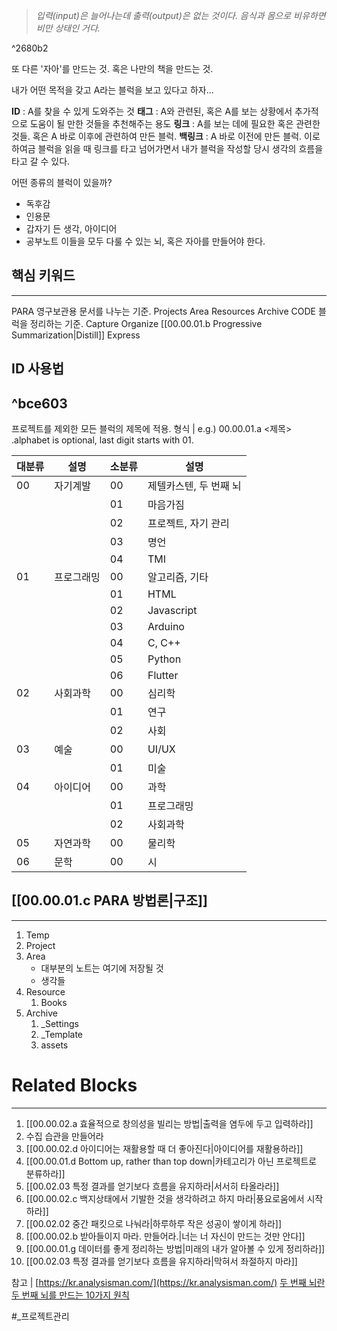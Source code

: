 > *입력(input)은 늘어나는데 출력(output)은 없는 것이다. 음식과 몸으로 비유하면 비만 상태인 거다.*

^2680b2

또 다른 '자아'를 만드는 것. 혹은 나만의 책을 만드는 것.

내가 어떤 목적을 갖고 A라는 블럭을 보고 있다고 하자...

**ID** : A를 찾을 수 있게 도와주는 것
**태그** : A와 관련된, 혹은 A를 보는 상황에서 추가적으로 도움이 될 만한 것들을 추천해주는 용도
**링크** : A를 보는 데에 필요한 혹은 관련한 것들. 혹은 A 바로 이후에 관련하여 만든 블럭.
**백링크** : A 바로 이전에 만든 블럭. 이로 하여금 블럭을 읽을 때 링크를 타고 넘어가면서 내가 블럭을 작성할 당시 생각의 흐름을 타고 갈 수 있다.

어떤 종류의 블럭이 있을까?
- 독후감
- 인용문
- 갑자기 든 생각, 아이디어
- 공부노트
이들을 모두 다룰 수 있는 뇌, 혹은 자아를 만들어야 한다.

## 핵심 키워드
---
PARA 
	영구보관용 문서를 나누는 기준.
	Projects
	Area
	Resources
	Archive
CODE
	블럭을 정리하는 기준.
	Capture
	Organize
	[[00.00.01.b Progressive Summarization|Distill]]
	Express

## ID 사용법
^bce603
---
프로젝트를 제외한 모든 블럭의 제목에 적용.
형식 | e.g.) 00.00.01.a <제목>
.alphabet is optional, last digit starts with 01.

| 대분류 | 설명       | 소분류 | 설명                   |
| ------ | ---------- | ------ | ---------------------- |
| 00     | 자기계발   | 00     | 제텔카스텐, 두 번째 뇌 |
|        |            | 01     | 마음가짐               |
|        |            | 02     | 프로젝트, 자기 관리    |
|        |            | 03     | 명언                   |
|        |            | 04     | TMI                    |
| 01     | 프로그래밍 | 00     | 알고리즘, 기타         |
|        |            | 01     | HTML                   |
|        |            | 02     | Javascript             |
|        |            | 03     | Arduino                |
|        |            | 04     | C, C++                 |
|        |            | 05     | Python                 |
|        |            | 06     | Flutter                |
| 02     | 사회과학   | 00     | 심리학                 |
|        |            | 01     | 연구                   |
|        |            | 02     | 사회                   |
| 03     | 예술       | 00     | UI/UX                  |
|        |            | 01       | 미술                       |
| 04     | 아이디어   | 00     | 과학                   |
|        |            | 01     | 프로그래밍             |
|        |            | 02     | 사회과학               |
| 05     | 자연과학   | 00     | 물리학                 |
| 06     | 문학       | 00     | 시                     |


## [[00.00.01.c PARA 방법론|구조]]
---
1. Temp
2. Project
3. Area
	- 대부분의 노트는 여기에 저장될 것
	- 생각들
4. Resource
	1. Books
5. Archive
	1. _Settings
	2. _Template
	3. assets


# Related Blocks
---
1. [[00.00.02.a 효율적으로 창의성을 빌리는 방법|출력을 염두에 두고 입력하라]]
2. 수집 습관을 만들어라
3. [[00.00.02.d 아이디어는 재활용할 때 더 좋아진다|아이디어를 재활용하라]]
4. [[00.00.01.d Bottom up, rather than top down|카테고리가 아닌 프로젝트로 분류하라]]
5. [[00.02.03 특정 결과를 얻기보다 흐름을 유지하라|서서히 타올라라]]
6. [[00.00.02.c 백지상태에서 기발한 것을 생각하려고 하지 마라|풍요로움에서 시작하라]]
7. [[00.02.02 중간 패킷으로 나눠라|하루하루 작은 성공이 쌓이게 하라]]
8. [[00.00.02.b 받아들이지 마라. 만들어라.|너는 너 자신이 만드는 것만 안다]]
9. [[00.00.01.g 데이터를 좋게 정리하는 방법|미래의 내가 알아볼 수 있게 정리하라]]
10. [[00.02.03 특정 결과를 얻기보다 흐름을 유지하라|막혀서 좌절하지 마라]]

참고 |
[https://kr.analysisman.com/](https://kr.analysisman.com/)
[두 번째 뇌란](https://brunch.co.kr/@analysisman/2)
[두 번째 뇌를 만드는 10가지 원칙](https://kr.analysisman.com/2022/06/secondbrain-10principles.html)


#_프로젝트관리 